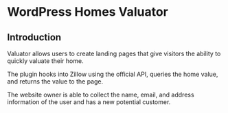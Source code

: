 # WordPress Homes Valuator

## Introduction

Valuator allows users to create landing pages that give visitors the ability to quickly valuate their home.

The plugin hooks into Zillow using the official API, queries the home value, and returns the value to the page.

The website owner is able to collect the name, email, and address information of the user and has a new potential customer.